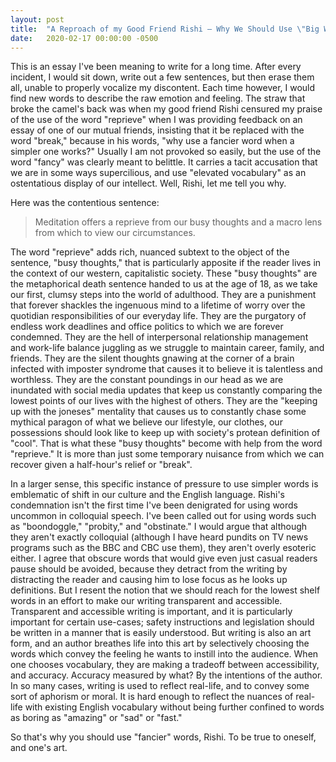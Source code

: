 ```yaml
---
layout: post
title:  "A Reproach of my Good Friend Rishi — Why We Should Use \"Big Words\""
date:   2020-02-17 00:00:00 -0500
---
```


This is an essay I've been meaning to write for a long time. After every incident, I would sit down, write out a few sentences, but then erase them all, unable to properly vocalize my discontent. Each time however, I would find new words to describe the raw emotion and feeling. The straw that broke the camel's back was when my good friend Rishi censured my praise of the use of the word "reprieve" when I was providing feedback on an essay of one of our mutual friends, insisting that it be replaced with the word "break," because in his words, "why use a fancier word when a simpler one works?" Usually I am not provoked so easily, but the use of the word "fancy" was clearly meant to belittle. It carries a tacit accusation that we are in some ways supercilious, and use "elevated vocabulary" as an ostentatious display of our intellect. Well, Rishi, let me tell you why.

Here was the contentious sentence:

> Meditation offers a reprieve from our busy thoughts and a macro lens from which to view our circumstances.

The word "reprieve" adds rich, nuanced subtext to the object of the sentence, "busy thoughts," that is particularly apposite if the reader lives in the context of our western, capitalistic society. These "busy thoughts" are the metaphorical death sentence handed to us at the age of 18, as we take our first, clumsy steps into the world of adulthood. They are a punishment that forever shackles the ingenuous mind to a lifetime of worry over the quotidian responsibilities of our everyday life. They are the purgatory of endless work deadlines and office politics to which we are forever condemned. They are the hell of interpersonal relationship management and work-life balance juggling as we struggle to maintain career, family, and friends. They are the silent thoughts gnawing at the corner of a brain infected with imposter syndrome that causes it to believe it is talentless and worthless. They are the constant poundings in our head as we are inundated with social media updates that keep us constantly comparing the lowest points of our lives with the highest of others. They are the "keeping up with the joneses" mentality that causes us to constantly chase some mythical paragon of what we believe our lifestyle, our clothes, our possessions should look like to keep up with society's protean definition of "cool". That is what these "busy thoughts" become with help from the word "reprieve." It is more than just some temporary nuisance from which we can recover given a half-hour's relief or "break".

In a larger sense, this specific instance of pressure to use simpler words is emblematic of shift in our culture and the English language. Rishi's condemnation isn't the first time I've been denigrated for using words uncommon in colloquial speech. I've been called out for using words such as "boondoggle," "probity," and "obstinate." I would argue that although they aren't exactly colloquial (although I have heard pundits on TV news programs such as the BBC and CBC use them), they aren't overly esoteric either. I agree that obscure words that would give even just casual readers pause should be avoided, because they detract from the writing by distracting the reader and causing him to lose focus as he looks up definitions. But I resent the notion that we should reach for the lowest shelf words in an effort to make our writing transparent and accessible. Transparent and accessible writing is important, and it is particularly important for certain use-cases; safety instructions and legislation should be written in a manner that is easily understood. But writing is also an art form, and an author breathes life into this art by selectively choosing the words which convey the feeling he wants to instill into the audience. When one chooses vocabulary, they are making a tradeoff between accessibility, and accuracy. Accuracy measured by what? By the intentions of the author. In so many cases, writing is used to reflect real-life, and to convey some sort of aphorism or moral. It is hard enough to reflect the nuances of real-life with existing English vocabulary without being further confined to words as boring as "amazing" or "sad" or "fast."

So that's why you should use "fancier" words, Rishi. To be true to oneself, and one's art.
